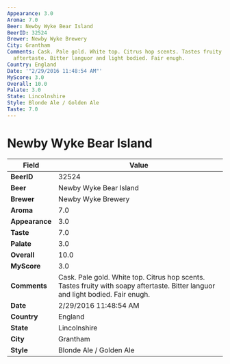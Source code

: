 ```yaml
---
Appearance: 3.0
Aroma: 7.0
Beer: Newby Wyke Bear Island
BeerID: 32524
Brewer: Newby Wyke Brewery
City: Grantham
Comments: Cask. Pale gold. White top. Citrus hop scents. Tastes fruity with soapy
  aftertaste. Bitter languor and light bodied. Fair enugh.
Country: England
Date: '"2/29/2016 11:48:54 AM"'
MyScore: 3.0
Overall: 10.0
Palate: 3.0
State: Lincolnshire
Style: Blonde Ale / Golden Ale
Taste: 7.0
---
```


# Newby Wyke Bear Island

| Field         | Value |
|---------------|-------|
| **BeerID** | 32524 |
| **Beer** | Newby Wyke Bear Island |
| **Brewer** | Newby Wyke Brewery |
| **Aroma** | 7.0 |
| **Appearance** | 3.0 |
| **Taste** | 7.0 |
| **Palate** | 3.0 |
| **Overall** | 10.0 |
| **MyScore** | 3.0 |
| **Comments** | Cask. Pale gold. White top. Citrus hop scents. Tastes fruity with soapy aftertaste. Bitter languor and light bodied. Fair enugh. |
| **Date** | 2/29/2016 11:48:54 AM |
| **Country** | England |
| **State** | Lincolnshire |
| **City** | Grantham |
| **Style** | Blonde Ale / Golden Ale |
